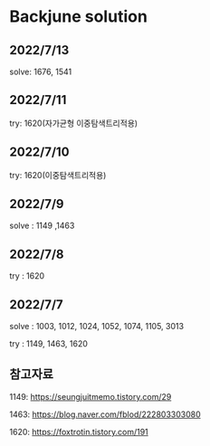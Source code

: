 Backjune solution
==================
2022/7/13
------------
solve: 1676, 1541

2022/7/11
--------
try: 1620(자가균형 이중탐색트리적용)

2022/7/10
----------
try: 1620(이중탐색트리적용)

2022/7/9
----------
solve : 1149 ,1463

2022/7/8
--------
try : 1620

2022/7/7
------
solve : 1003, 1012, 1024, 1052, 1074, 1105, 3013

try : 1149, 1463, 1620

참고자료
--------------
1149: https://seungjuitmemo.tistory.com/29

1463: https://blog.naver.com/fblod/222803303080

1620: https://foxtrotin.tistory.com/191



